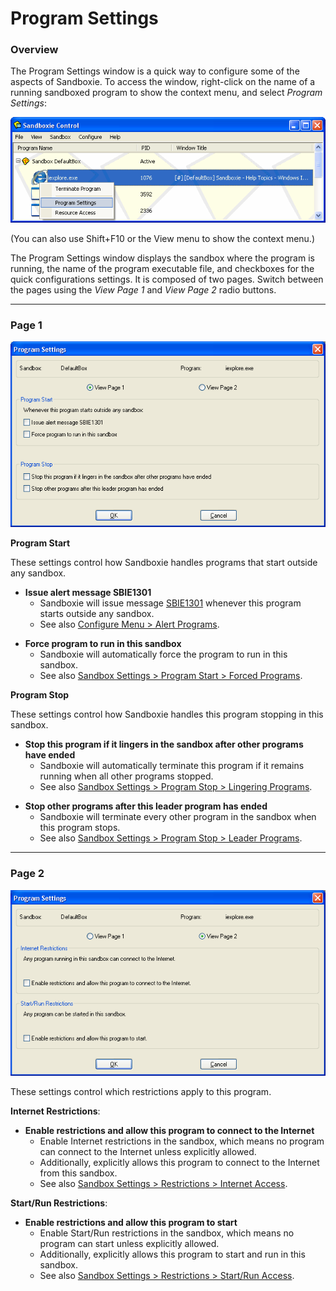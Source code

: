 # Program Settings

### Overview

The Program Settings window is a quick way to configure some of the aspects of Sandboxie. To access the window, right-click on the name of a running sandboxed program to show the context menu, and select _Program Settings_:

![](/Media/ProgramSettingsContextMenu.png)

(You can also use Shift+F10 or the View menu to show the context menu.)

The Program Settings window displays the sandbox where the program is running, the name of the program executable file, and checkboxes for the quick configurations settings. It is composed of two pages. Switch between the pages using the _View Page 1_ and _View Page 2_ radio buttons.

* * *

### Page 1

![](/Media/ProgramSettingsPage1.png)

**Program Start**

These settings control how Sandboxie handles programs that start outside any sandbox.

<a name="alert" id="alert"></a>

*   **Issue alert message SBIE1301**
    *   Sandboxie will issue message [SBIE1301](SBIE1301.md) whenever this program starts outside any sandbox.
    *   See also [Configure Menu > Alert Programs](ConfigureMenu#alert).

<a name="force" id="force"></a>

*   **Force program to run in this sandbox**
    *   Sandboxie will automatically force the program to run in this sandbox.
    *   See also [Sandbox Settings > Program Start > Forced Programs](ProgramStartSettings#program).

**Program Stop**

These settings control how Sandboxie handles this program stopping in this sandbox.

<a name="linger" id="linger"></a>

*   **Stop this program if it lingers in the sandbox after other programs have ended**
    *   Sandboxie will automatically terminate this program if it remains running when all other programs stopped.
    *   See also [Sandbox Settings > Program Stop > Lingering Programs](ProgramStopSettings#linger).

<a name="leader" id="leader"></a>

*   **Stop other programs after this leader program has ended**
    *   Sandboxie will terminate every other program in the sandbox when this program stops.
    *   See also [Sandbox Settings > Program Stop > Leader Programs](ProgramStopSettings#leader).

* * *

### Page 2

![](/Media/ProgramSettingsPage2.png)

These settings control which restrictions apply to this program.

**Internet Restrictions**:

<a name="internet" id="internet"></a>

*   **Enable restrictions and allow this program to connect to the Internet**
    *   Enable Internet restrictions in the sandbox, which means no program can connect to the Internet unless explicitly allowed.
    *   Additionally, explicitly allows this program to connect to the Internet from this sandbox.
    *   See also [Sandbox Settings > Restrictions > Internet Access](RestrictionsSettings#internet).

**Start/Run Restrictions**:

<a name="startrun" id="startrun"></a>

*   **Enable restrictions and allow this program to start**
    *   Enable Start/Run restrictions in the sandbox, which means no program can start unless explicitly allowed.
    *   Additionally, explicitly allows this program to start and run in this sandbox.
    *   See also [Sandbox Settings > Restrictions > Start/Run Access](RestrictionsSettings#startrun).
